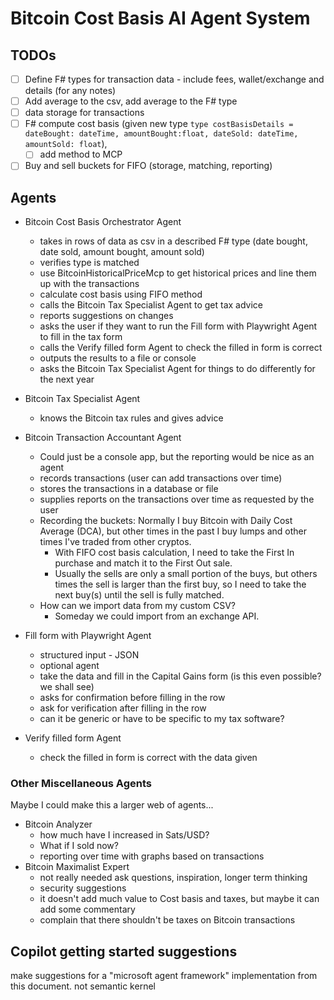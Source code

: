 ﻿# Bitcoin Cost Basis AI Agent System

## TODOs
- [ ] Define F# types for transaction data - include fees, wallet/exchange and details (for any notes)
- [ ] Add average to the csv, add average to the F# type
- [ ] data storage for transactions
- [ ] F# compute cost basis (given new type `type costBasisDetails = dateBought: dateTime, amountBought:float, dateSold: dateTime, amountSold: float`), 
  - [ ] add method to MCP
- [ ] Buy and sell buckets for FIFO (storage, matching, reporting)

## Agents

- Bitcoin Cost Basis Orchestrator Agent
  - takes in rows of data as csv in a described F# type (date bought, date sold, amount bought, amount sold)
  - verifies type is matched
  - use BitcoinHistoricalPriceMcp to get historical prices and line them up with the transactions
  - calculate cost basis using FIFO method
  - calls the Bitcoin Tax Specialist Agent to get tax advice
  - reports suggestions on changes 
  - asks the user if they want to run the Fill form with Playwright Agent to fill in the tax form
  - calls the Verify filled form Agent to check the filled in form is correct
  - outputs the results to a file or console
  - asks the Bitcoin Tax Specialist Agent for things to do differently for the next year 

- Bitcoin Tax Specialist Agent
  - knows the Bitcoin tax rules and gives advice

- Bitcoin Transaction Accountant Agent
  - Could just be a console app, but the reporting would be nice as an agent
  - records transactions (user can add transactions over time)
  - stores the transactions in a database or file
  - supplies reports on the transactions over time as requested by the user
  - Recording the buckets: Normally I buy Bitcoin with Daily Cost Average (DCA), but other times in the past I buy lumps and other times I've traded from other cryptos.
    - With FIFO cost basis calculation, I need to take the First In purchase and match it to the First Out sale. 
    - Usually the sells are only a small portion of the buys, but others times the sell is larger than the first buy, so I need to take the next buy(s) until the sell is fully matched.
  - How can we import data from my custom CSV?
    - Someday we could import from an exchange API.

    
- Fill form with Playwright Agent
  - structured input - JSON
  - optional agent
  - take the data and fill in the Capital Gains form (is this even possible? we shall see)
  - asks for confirmation before filling in the row
  - ask for verification after filling in the row
  - can it be generic or have to be specific to my tax software?

- Verify filled form Agent
  - check the filled in form is correct with the data given

### Other Miscellaneous Agents

Maybe I could make this a larger web of agents...
- Bitcoin Analyzer
  - how much have I increased in Sats/USD?
  - What if I sold now?
  - reporting over time with graphs based on transactions
- Bitcoin Maximalist Expert
  - not really needed ask questions, inspiration, longer term thinking
  - security suggestions
  - it doesn't add much value to Cost basis and taxes, but maybe it can add some commentary
  - complain that there shouldn't be taxes on Bitcoin transactions


## Copilot getting started suggestions
make suggestions for a "microsoft agent framework" implementation from this document. not semantic kernel